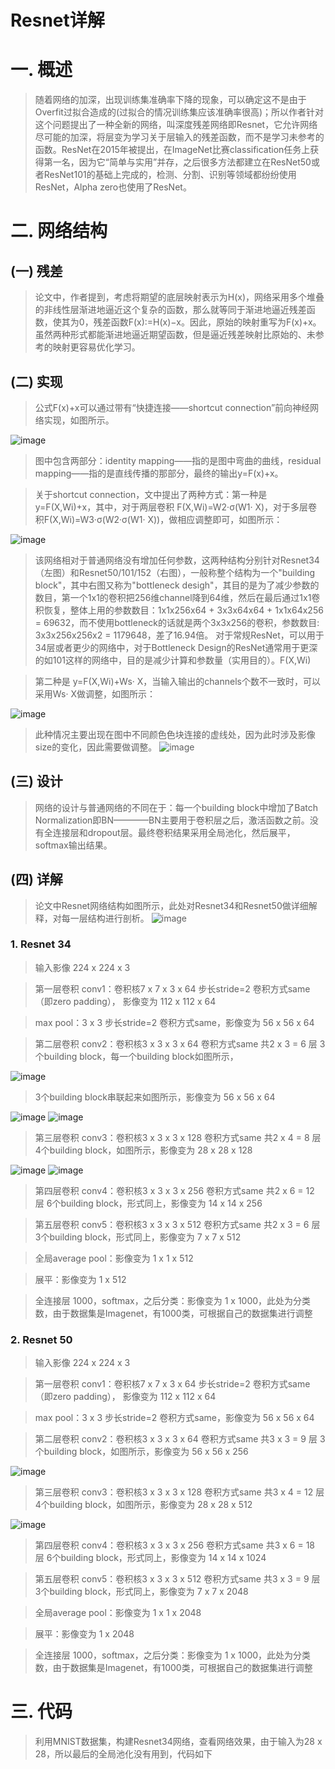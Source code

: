 Resnet详解
==========

# 一. 概述

> 随着网络的加深，出现训练集准确率下降的现象，可以确定这不是由于Overfit过拟合造成的(过拟合的情况训练集应该准确率很高)；所以作者针对这个问题提出了一种全新的网络，叫深度残差网络即Resnet，它允许网络尽可能的加深，将层变为学习关于层输入的残差函数，而不是学习未参考的函数。ResNet在2015年被提出，在ImageNet比赛classification任务上获得第一名，因为它“简单与实用”并存，之后很多方法都建立在ResNet50或者ResNet101的基础上完成的，检测、分割、识别等领域都纷纷使用ResNet，Alpha zero也使用了ResNet。

# 二. 网络结构

## (一) 残差

> 论文中，作者提到，考虑将期望的底层映射表示为H(x)，网络采用多个堆叠的非线性层渐进地逼近这个复杂的函数，那么就等同于渐进地逼近残差函数，使其为0，残差函数F(x):=H(x)−x。因此，原始的映射重写为F(x)+x。虽然两种形式都能渐进地逼近期望函数，但是逼近残差映射比原始的、未参考的映射更容易优化学习。

## (二) 实现

> 公式F(x)+x可以通过带有“快捷连接——shortcut connection”前向神经网络实现，如图所示。

![image](https://github.com/ShaoQiBNU/Resnet/blob/master/images/1.png)

> 图中包含两部分：identity mapping——指的是图中弯曲的曲线，residual mapping——指的是直线传播的那部分，最终的输出y=F(x)+x。

> 关于shortcut connection，文中提出了两种方式：第一种是 y=F(X,Wi)+x，其中，对于两层卷积 F(X,Wi)=W2·σ(W1· X)，对于多层卷积F(X,Wi)=W3·σ(W2·σ(W1· X))，做相应调整即可，如图所示：

![image](https://github.com/ShaoQiBNU/Resnet/blob/master/images/2.png)

> 该网络相对于普通网络没有增加任何参数，这两种结构分别针对Resnet34（左图）和Resnet50/101/152（右图），一般称整个结构为一个"building block"，其中右图又称为"bottleneck desigh"，其目的是为了减少参数的数目，第一个1x1的卷积把256维channel降到64维，然后在最后通过1x1卷积恢复，整体上用的参数数目：1x1x256x64 + 3x3x64x64 + 1x1x64x256 = 69632，而不使用bottleneck的话就是两个3x3x256的卷积，参数数目: 3x3x256x256x2 = 1179648，差了16.94倍。 对于常规ResNet，可以用于34层或者更少的网络中，对于Bottleneck Design的ResNet通常用于更深的如101这样的网络中，目的是减少计算和参数量（实用目的）。F(X,Wi)

> 第二种是 y=F(X,Wi)+Ws· X，当输入输出的channels个数不一致时，可以采用Ws· X做调整，如图所示：

![image](https://github.com/ShaoQiBNU/Resnet/blob/master/images/3.png)

> 此种情况主要出现在图中不同颜色色块连接的虚线处，因为此时涉及影像size的变化，因此需要做调整。
![image](https://github.com/ShaoQiBNU/Resnet/blob/master/images/4.jpg)

## (三) 设计

> 网络的设计与普通网络的不同在于：每一个building block中增加了Batch Normalization即BN————BN主要用于卷积层之后，激活函数之前。没有全连接层和dropout层。最终卷积结果采用全局池化，然后展平，softmax输出结果。

## (四) 详解

> 论文中Resnet网络结构如图所示，此处对Resnet34和Resnet50做详细解释，对每一层结构进行剖析。
![image](https://github.com/ShaoQiBNU/Resnet/blob/master/images/5.png)

### 1. Resnet 34

> 输入影像 224 x 224 x 3

> 第一层卷积 conv1：卷积核7 x 7 x 3 x 64 步长stride=2  卷积方式same（即zero padding）， 影像变为 112 x 112 x 64

> max pool：3 x 3 步长stride=2  卷积方式same，影像变为 56 x 56 x 64

> 第二层卷积 conv2：卷积核3 x 3 x 3 x 64  卷积方式same  共2 x 3 = 6 层 3个building block，每一个building block如图所示，

![image](https://github.com/ShaoQiBNU/Resnet/blob/master/images/6.png)

> 3个building block串联起来如图所示，影像变为 56 x 56 x 64

![image](https://github.com/ShaoQiBNU/Resnet/blob/master/images/7.png)
![image](https://github.com/ShaoQiBNU/Resnet/blob/master/images/8.png)

> 第三层卷积 conv3：卷积核3 x 3 x 3 x 128  卷积方式same  共2 x 4 = 8 层 4个building block，如图所示，影像变为 28 x 28 x 128

![image](https://github.com/ShaoQiBNU/Resnet/blob/master/images/9.png)
![image](https://github.com/ShaoQiBNU/Resnet/blob/master/images/10.png)

> 第四层卷积 conv4：卷积核3 x 3 x 3 x 256  卷积方式same  共2 x 6 = 12 层 6个building block，形式同上，影像变为 14 x 14 x 256

> 第五层卷积 conv5：卷积核3 x 3 x 3 x 512  卷积方式same  共2 x 3 = 6 层 3个building block，形式同上，影像变为 7 x 7 x 512

> 全局average pool：影像变为 1 x 1 x 512

> 展平：影像变为 1 x 512

> 全连接层 1000，softmax，之后分类：影像变为 1 x 1000，此处为分类数，由于数据集是Imagenet，有1000类，可根据自己的数据集进行调整

### 2. Resnet 50

> 输入影像 224 x 224 x 3

> 第一层卷积 conv1：卷积核7 x 7 x 3 x 64 步长stride=2  卷积方式same（即zero padding）， 影像变为 112 x 112 x 64

> max pool：3 x 3 步长stride=2  卷积方式same，影像变为 56 x 56 x 64

> 第二层卷积 conv2：卷积核3 x 3 x 3 x 64  卷积方式same  共3 x 3 = 9 层 3个building block，如图所示，影像变为 56 x 56 x 256

![image](https://github.com/ShaoQiBNU/Resnet/blob/master/images/11.png)

> 第三层卷积 conv3：卷积核3 x 3 x 3 x 128  卷积方式same  共3 x 4 = 12 层 4个building block，如图所示，影像变为 28 x 28 x 512

![image](https://github.com/ShaoQiBNU/Resnet/blob/master/images/12.png)

> 第四层卷积 conv4：卷积核3 x 3 x 3 x 256  卷积方式same  共3 x 6 = 18 层 6个building block，形式同上，影像变为 14 x 14 x 1024

> 第五层卷积 conv5：卷积核3 x 3 x 3 x 512  卷积方式same  共3 x 3 = 9 层 3个building block，形式同上，影像变为 7 x 7 x 2048

> 全局average pool：影像变为 1 x 1 x 2048

> 展平：影像变为 1 x 2048

> 全连接层 1000，softmax，之后分类：影像变为 1 x 1000，此处为分类数，由于数据集是Imagenet，有1000类，可根据自己的数据集进行调整

# 三. 代码

> 利用MNIST数据集，构建Resnet34网络，查看网络效果，由于输入为28 x 28，所以最后的全局池化没有用到，代码如下

```python

```
